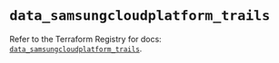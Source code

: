 # `data_samsungcloudplatform_trails`

Refer to the Terraform Registry for docs: [`data_samsungcloudplatform_trails`](https://registry.terraform.io/providers/samsungsdscloud/samsungcloudplatform/3.13.0/docs/data-sources/trails).
